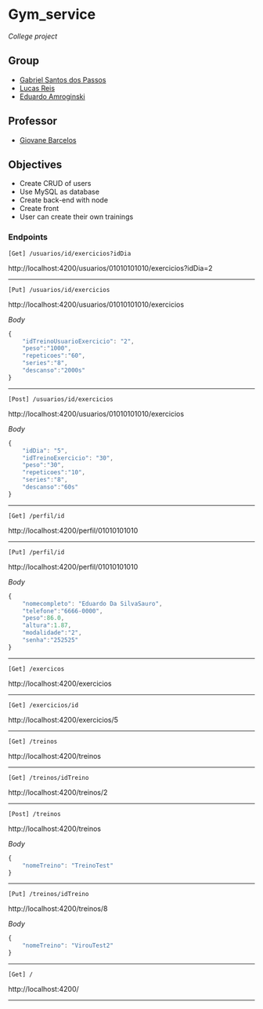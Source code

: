 # Gym_service

_College project_

## Group 
 - [Gabriel Santos dos Passos](https://github.com/gabrielSpassos) 
 - [Lucas Reis](https://github.com/lucasship)
 - [Eduardo Amroginski](https://github.com/CrazyAMK)
 
## Professor

 - [Giovane Barcelos](https://github.com/giovanebarcelos)

## Objectives

* Create CRUD of users
* Use MySQL as database
* Create back-end with node
* Create front 
* User can create their own trainings

### Endpoints 

```
[Get] /usuarios/id/exercicios?idDia
```

>
http://localhost:4200/usuarios/01010101010/exercicios?idDia=2
<hr>

```
[Put] /usuarios/id/exercicios
```
>
http://localhost:4200/usuarios/01010101010/exercicios

_Body_
```javascript
{
    "idTreinoUsuarioExercicio": "2",
    "peso":"1000",
    "repeticoes":"60",
    "series":"8",
    "descanso":"2000s"
}
```
<hr>

```
[Post] /usuarios/id/exercicios
```

>
http://localhost:4200/usuarios/01010101010/exercicios

_Body_
```javascript
{
    "idDia": "5",
    "idTreinoExercicio": "30",
    "peso":"30",
    "repeticoes":"10",
    "series":"8",
    "descanso":"60s"
}
```

<hr>

```
[Get] /perfil/id
```

>
http://localhost:4200/perfil/01010101010

<hr>

```
[Put] /perfil/id
```

>
http://localhost:4200/perfil/01010101010

_Body_
```javascript
{
    "nomecompleto": "Eduardo Da SilvaSauro",
    "telefone":"6666-0000",
    "peso":86.0,
    "altura":1.87,
    "modalidade":"2",
    "senha":"252525"
}
```

<hr>

```
[Get] /exercicos
```

>
http://localhost:4200/exercicios

<hr>

```
[Get] /exercicios/id
```

>
http://localhost:4200/exercicios/5

<hr>

```
[Get] /treinos
```

>
http://localhost:4200/treinos

<hr>

```
[Get] /treinos/idTreino
```

>
http://localhost:4200/treinos/2

<hr>

```
[Post] /treinos
```

>
http://localhost:4200/treinos

_Body_
```javascript
{
    "nomeTreino": "TreinoTest"
}
```

<hr>

```
[Put] /treinos/idTreino
```

>
http://localhost:4200/treinos/8

_Body_
```javascript
{
    "nomeTreino": "VirouTest2"
}
```

<hr>

```
[Get] /
```

>
http://localhost:4200/

<hr>
